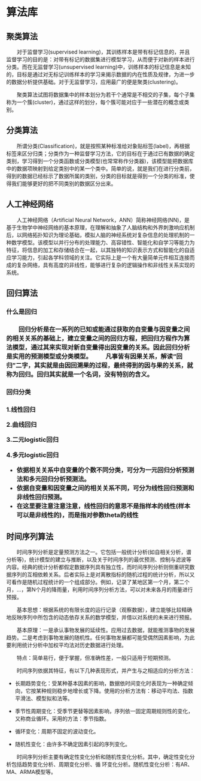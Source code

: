 <h1>算法库</h1>

<h2>聚类算法</h2>

　　对于监督学习(supervised learning)，其训练样本是带有标记信息的，并且监督学习的目的是：对带有标记的数据集进行模型学习，从而便于对新的样本进行分类。而在无监督学习(unsupervised learning)中，训练样本的标记信息是未知的，目标是通过对无标记训练样本的学习来揭示数据的内在性质及规律，为进一步的数据分析提供基础。对于无监督学习，应用最广的便是聚类(clustering)。

　　聚类算法试图将数据集中的样本划分为若干个通常是不相交的子集，每个子集称为一个簇(cluster)，通过这样的划分，每个簇可能对应于一些潜在的概念或类别。


<h2>分类算法</h2>

　　所谓分类(Classification)，就是按照某种标准给对象贴标签(label)，再根据标签来区分归类；分类作为一种监督学习方法，它的目标在于通过已有数据的确定类别，学习得到一个分类函数或分类模型(也常常称作分类器)，该模型能把数据库中的数据项映射到给定类别中的某一个类中。简单的说，就是我们在进行分类前，得到的数据已经标示了数据所属的类别，分类的目标就是得到一个分类的标准，使得我们能够更好的把不同类别的数据区分出来。

<h2>人工神经网络</h2>
　　人工神经网络（Artificial Neural Network，ANN）简称神经网络(NN)，是基于生物学中神经网络的基本原理，在理解和抽象了人脑结构和外界刺激响应机制后，以网络拓扑知识为理论基础，模拟人脑的神经系统对复杂信息的处理机制的一种数学模型。该模型以并行分布的处理能力、高容错性、智能化和自学习等能力为特征，将信息的加工和存储结合在一起，以其独特的知识表示方式和智能化的自适应学习能力，引起各学科领域的关注。它实际上是一个有大量简单元件相互连接而成的复杂网络，具有高度的非线性，能够进行复杂的逻辑操作和非线性关系实现的系统。

<h2>回归算法</h2>
<h3>什么是回归<h3>

　　回归分析是在一系列的已知或能通过获取的自变量与因变量之间的相关关系的基础上，建立变量之间的回归方程，把回归方程作为算法模型，通过其来实现对新自变量得出因变量的关系。因此回归分析是实用的预测模型或分类模型。
　　凡事皆有因果关系，解读“回归”二字，其实就是由因回溯果的过程，最终得到的因与果的关系，就称为回归。回归其实就是一个名词，没有特别的含义。

<h3>回归分类<h3>

1.线性回归

2.曲线回归

3.二元logistic回归

4.多元logistic回归

* 依据相关关系中自变量的个数不同分类，可分为一元回归分析预测法和多元回归分析预测法。
* 依据自变量和因变量之间的相关关系不同，可分为线性回归预测和非线性回归预测。
* 在这里要注意注意注意，线性回归的意思不是指样本的线性(样本可以是非线性的)，而是指对参数theta的线性

<h2>时间序列算法</h2>

　　时间序列分析是定量预测方法之一。它包括一般统计分析(如自相关分析，谱分析等)，统计模型的建立与推断，以及关于时间序列的最优预测、控制与滤波等内容。经典的统计分析都假定数据序列具有独立性，而时间序列分析则侧重研究数据序列的互相依赖关系。后者实际上是对离散指标的随机过程的统计分析，所以又可看作是随机过程统计的一个组成部分。例如，记录了某地区第一个月，第二个月，…，第N个月的降雨量，利用时间序列分析方法，可以对未来各月的雨量进行预报。

　　基本思想：根据系统的有限长度的运行记录（观察数据），建立能够比较精确地反映序列中所包含的动态依存关系的数学模型，并借以对系统的未来进行预报。

　　基本原理：一是承认事物发展的延续性。应用过去数据，就能推测事物的发展趋势。二是考虑到事物发展的随机性。任何事物发展都可能受偶然因素影响，为此要利用统计分析中加权平均法对历史数据进行处理。

　　特点：简单易行，便于掌握，但准确性差，一般只适用于短期预测。

　　时间序列依据其特征，有以下几种表现形式，并产生与之相适应的分析方法：

*  长期趋势变化：受某种基本因素的影响，数据依时间变化时表现为一种确定倾向，它按某种规则稳步地增长或下降。使用的分析方法有：移动平均法、指数平滑法、模型拟和法等。

*  季节性周期变化：受季节更替等因素影响，序列依一固定周期规则性的变化，又称商业循环。采用的方法：季节指数。

*  循环变化：周期不固定的波动变化。

*  随机性变化：由许多不确定因素引起的序列变化。

　　时间序列分析主要有确定性变化分析和随机性变化分析。其中，确定性变化分析包括趋势变化分析、周期变化分析、循
环变化分析。随机性变化分析：有AR、MA、ARMA模型等。